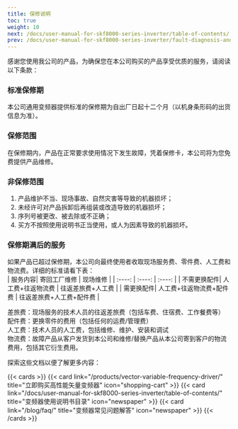 ```yaml
---
title: 保修说明
toc: true
weight: 10
next: /docs/user-manual-for-skf8000-series-inverter/table-of-contents/
prev: /docs/user-manual-for-skf8000-series-inverter/fault-diagnosis-and-countermeasures/common-faults-and-remediation-procedures/
---
```


感谢您使用我公司的产品，为确保您在本公司购买的产品享受优质的服务，请阅读以下条款：
### 标准保修期
本公司通用变频器提供标准的保修期为自出厂日起十二个月（以机身条形码的出货信息为准）。

### 保修范围
在保修期内，产品在正常要求使用情况下发生故障，凭着保修卡，本公司将为您免费提供产品维修。

### 非保修范围
1. 产品维护不当、现场事故、自然灾害等导致的机器损坏；
1. 未经许可对产品拆卸后再组装或改造导致的机器损坏；
1. 序列号被更改、被去除或不正确；
1. 买方不按照使用说明书正当使用，或人为因素导致的机器损坏。

### 保修期满后的服务
如果产品已超过保修期，本公司向最终使用者收取现场服务费、零件费、人工费和物流费。详细的标准请看下表：  
|  服务内容|    寄回工厂维修  | 现场维修 |
| :----: |    :----:   | :----:   |
|  不需更换配件|    人工费+往返物流费  | 往返差旅费+人工费 |
|  需更换配件|    人工费+往返物流费+配件费  | 往返差旅费+人工费+配件费 |

差旅费：现场服务的技术人员的往返差旅费（包括车费、住宿费、工作餐费等）  
配件费：更换零件的费用（包括任何的运费/管理费）  
人工费：技术人员的人工费，包括维修、维护、安装和调试  
物流费：故障产品从客户发货到本公司和维修/替换产品从本公司寄到客户的物流费用，包括其它衍生费用。  

探索这些文档以便了解更多内容：

{{< cards >}}
  {{< card link="/products/vector-variable-frequency-driver/" title="立即购买高性能矢量变频器" icon="shopping-cart" >}}
  {{< card link="/docs/user-manual-for-skf8000-series-inverter/table-of-contents/" title="变频器使用说明书目录" icon="newspaper"  >}}
  {{< card link="/blog/faq/" title="变频器常见问题解答" icon="newspaper" >}}
{{< /cards >}}	
